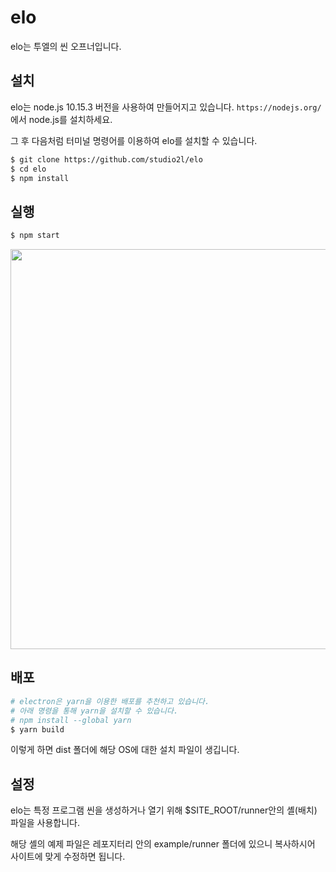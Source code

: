 # elo

elo는 투엘의 씬 오프너입니다.

## 설치

elo는 node.js 10.15.3 버전을 사용하여 만들어지고 있습니다. `https://nodejs.org/` 에서 node.js를 설치하세요.

그 후 다음처럼 터미널 명령어를 이용하여 elo를 설치할 수 있습니다.

```bash
$ git clone https://github.com/studio2l/elo
$ cd elo
$ npm install
```

## 실행

```bash
$ npm start
```

<img src="https://raw.githubusercontent.com/studio2l/elo/master/asset/elo.png" width="640"></img>

## 배포

```bash
# electron은 yarn을 이용한 배포를 추천하고 있습니다.
# 아래 명령을 통해 yarn을 설치할 수 있습니다.
# npm install --global yarn
$ yarn build
```

이렇게 하면 dist 폴더에 해당 OS에 대한 설치 파일이 생깁니다.

## 설정

elo는 특정 프로그램 씬을 생성하거나 열기 위해
$SITE_ROOT/runner안의 셸(배치) 파일을 사용합니다.

해당 셸의 예제 파일은 레포지터리 안의 example/runner 폴더에 있으니 복사하시어
사이트에 맞게 수정하면 됩니다.

